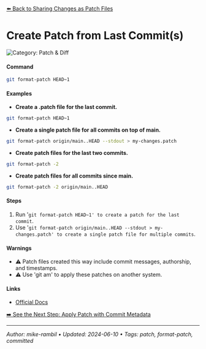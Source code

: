 [⬅️ Back to Sharing Changes as Patch Files](https://github.com/mike-rambil/Advanced-Git/blob/main/contents/sharing-changes-as-patch-files.md)

# Create Patch from Last Commit(s)


![Category: Patch & Diff](https://img.shields.io/badge/Category-Patch%20%26%20Diff-blue)

#### Command
```sh
git format-patch HEAD~1
```

#### Examples
- **Create a .patch file for the last commit.** 

 ```sh
git format-patch HEAD~1 
 ```
- **Create a single patch file for all commits on top of main.** 

 ```sh
git format-patch origin/main..HEAD --stdout > my-changes.patch 
 ```
- **Create patch files for the last two commits.** 

 ```sh
git format-patch -2 
 ```
- **Create patch files for all commits since main.** 

 ```sh
git format-patch -2 origin/main..HEAD 
 ```


#### Steps
1. Run '`git format-patch HEAD~1' to create a patch for the last commit`.
2. Use '`git format-patch origin/main..HEAD --stdout > my-changes.patch' to create a single patch file for multiple commits`.


#### Warnings
- ⚠️ Patch files created this way include commit messages, authorship, and timestamps.
- ⚠️ Use 'git am' to apply these patches on another system.


#### Links
- [Official Docs](https://git-scm.com/docs/git-format-patch)


[➡️ See the Next Step: Apply Patch with Commit Metadata](https://github.com/mike-rambil/Advanced-Git/blob/main/contents/apply-patch-with-commit-metadata.md)

---

_Author: mike-rambil • Updated: 2024-06-10 • Tags: patch, format-patch, committed_
